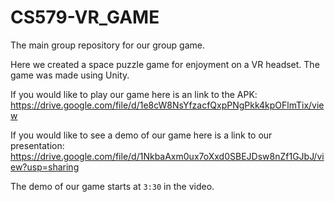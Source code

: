 # CS579-VR_GAME
The main group repository for our group game. 

Here we created a space puzzle game for enjoyment on a VR headset. The game was made using Unity.

If you would like to play our game here is an link to the APK: https://drive.google.com/file/d/1e8cW8NsYfzacfQxpPNgPkk4kpOFlmTix/view

If you would like to see a demo of our game here is a link to our presentation: https://drive.google.com/file/d/1NkbaAxm0ux7oXxd0SBEJDsw8nZf1GJbJ/view?usp=sharing

The demo of our game starts at `3:30` in the video. 
